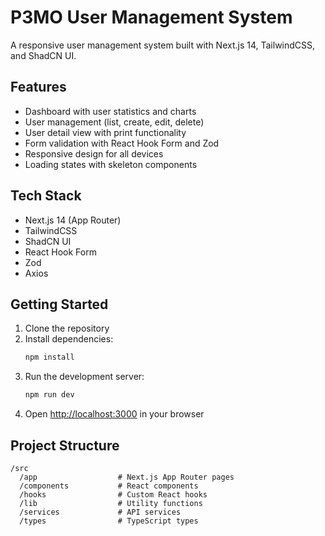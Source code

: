 # P3MO User Management System

A responsive user management system built with Next.js 14, TailwindCSS, and ShadCN UI.

## Features

- Dashboard with user statistics and charts
- User management (list, create, edit, delete)
- User detail view with print functionality
- Form validation with React Hook Form and Zod
- Responsive design for all devices
- Loading states with skeleton components

## Tech Stack

- Next.js 14 (App Router)
- TailwindCSS
- ShadCN UI
- React Hook Form
- Zod
- Axios

## Getting Started

1. Clone the repository
2. Install dependencies:
   ```bash
   npm install
   ```
3. Run the development server:
   ```bash
   npm run dev
   ```
4. Open [http://localhost:3000](http://localhost:3000) in your browser

## Project Structure

```
/src
  /app                  # Next.js App Router pages
  /components           # React components
  /hooks                # Custom React hooks
  /lib                  # Utility functions
  /services             # API services
  /types                # TypeScript types
```
